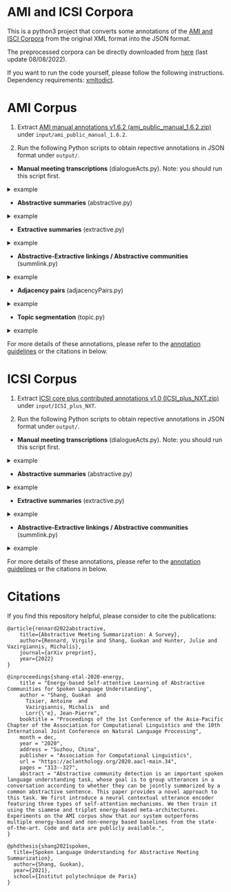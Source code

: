 # AMI and ICSI Corpora
This is a python3 project that converts some annotations of the [AMI and ISCI Corpora](https://groups.inf.ed.ac.uk/ami/) from the original XML format into the JSON format.

The preprocessed corpora can be directly downloaded from [here](https://drive.google.com/drive/folders/1BbmaZnzG9WrqOO-D3h211NOJePotqwQJ?usp=sharing) (last update 08/08/2022).

If you want to run the code yourself, please follow the following instructions. Dependency requirements: [xmltodict](https://github.com/martinblech/xmltodict).

# AMI Corpus
1. Extract [AMI manual annotations v1.6.2 (ami_public_manual_1.6.2.zip)](http://groups.inf.ed.ac.uk/ami/download/) under `input/ami_public_manual_1.6.2`.

2. Run the following Python scripts to obtain repective annotations in JSON format under `output/`.

* **Manual meeting transcriptions** (dialogueActs.py). Note: you should run this script first.
<details>
  <summary>example</summary>

```json
[
   {
      "id":"ES2002a.B.dialog-act.dharshi.7",
      "speaker":"B",
      "starttime":"74.42",
      "startwordid":"ES2002a.B.words63",
      "endtime":"77.29",
      "endwordid":"ES2002a.B.words71",
      "text":"<vocalsound> Do you want to introduce yourself again ?",
      "label":"el.inf",
      "attributes":{ # reflexivity, addressee, comment, endtime
         "addressee":"A,D,C",
         "role":"PM",
         "participant":"FEE005"
      }
   },
  ...
]
```
`label` denotes dialogue act labels, the taxonomy can be found in the `/input/ami_public_manual_1.6.2/ontologies/da-types.xml`.

`participant` denotes speaker tags, their profiles (e.g., age) can be found in the `input/ami_public_manual_1.6.2/corpusResources/participants.xml`.
</details>

* **Abstractive summaries** (abstractive.py)
<details>
  <summary>example</summary>

```json
[
   {
      "id":"ES2002a.rdhillon.s.1",
      "text":"The project manager introduced the upcoming project to the team members and then the team members participated in an exercise in which they drew their favorite animal and discussed what they liked about the animal.",
      "type":"abstract"
   },
   {
      "id":"ES2002a.rdhillon.s.2",
      "text":"The project manager talked about the project finances and selling prices.",
      "type":"abstract"
   },
   ...
]
```
</details>

* **Extractive summaries** (extractive.py)
<details>
  <summary>example</summary>

```json
[
   {
      "id":"ES2002a.B.dialog-act.dharshi.3",
      "speaker":"B",
      "starttime":"55.415",
      "startwordid":"ES2002a.B.words4",
      "endtime":"60.35",
      "endwordid":"ES2002a.B.words16",
      "text":"<vocalsound> Um well this is the kick-off meeting for our our project .",
      "label":"inf",
      "attributes":{
         "reflexivity":"true",
         "role":"PM",
         "participant":"FEE005"
      }
   },
   {
      "id":"ES2002a.B.dialog-act.dharshi.12",
      "speaker":"B",
      "starttime":"92.79",
      "startwordid":"ES2002a.B.words80",
      "endtime":"96.34",
      "endwordid":"ES2002a.B.words89",
      "text":"so we're designing a new remote control and um <disfmarker>",
      "label":"inf",
      "attributes":{
         "reflexivity":"true",
         "role":"PM",
         "participant":"FEE005"
      }
   },
   ...
]
```
</details>

* **Abstractive-Extractive linkings / Abstractive communities** (summlink.py)
<details>
  <summary>example</summary>

```json
[
...,
   {
      "abstractive":{
         "id":"ES2002a.rdhillon.s.7",
         "text":"The remote will sell for 25 Euro.",
         "type":"decisions"
      },
      "extractive":[
         {
            "id":"ES2002a.B.dialog-act.dharshi.89",
            "speaker":"B",
            "starttime":"470.01",
            "startwordid":"ES2002a.B.words636",
            "endtime":"476.53",
            "endwordid":"ES2002a.B.words654",
            "text":"Um so according to the brief um we're gonna be selling this remote control for twenty five Euro ,",
            "label":"inf",
            "attributes":{
               "role":"PM",
               "participant":"FEE005"
            }
         },
         {
            "id":"ES2002a.B.dialog-act.dharshi.129",
            "speaker":"B",
            "starttime":"681.66",
            "startwordid":"ES2002a.B.words912",
            "endtime":"687.09",
            "endwordid":"ES2002a.B.words928",
            "text":"Well twenty five Euro , I mean that's um that's about like eighteen pounds or something ,",
            "label":"inf",
            "attributes":{
               "role":"PM",
               "participant":"FEE005"
            }
         }
      ]
   },
  ...
]
```
</details>

* **Adjacency pairs** (adjacencyPairs.py)
<details>
  <summary>example</summary>

```json
[
   {
      "id":"ES2002a.adjacency-pairs.dharshi.1",
      "type":"POS",
      "source":{
         "id":"ES2002a.B.dialog-act.dharshi.7",
         "speaker":"B",
         "starttime":"74.42",
         "startwordid":"ES2002a.B.words63",
         "endtime":"77.29",
         "endwordid":"ES2002a.B.words71",
         "text":"<vocalsound> Do you want to introduce yourself again ?",
         "label":"el.inf",
         "attributes":{
            "addressee":"A,D,C",
            "role":"PM",
            "participant":"FEE005"
         }
      },
      "target":{
         "id":"ES2002a.A.dialog-act.dharshi.1",
         "speaker":"A",
         "starttime":"77.44",
         "startwordid":"ES2002a.A.words0",
         "endtime":"80.87",
         "endwordid":"ES2002a.A.words12",
         "text":"Hi , I'm David and I'm supposed to be an industrial designer .",
         "label":"inf",
         "attributes":{
            "role":"ID",
            "participant":"MEE006"
         }
      }
   },
  ...
]
```
</details>

* **Topic segmentation** (topic.py)
<details>
  <summary>example</summary>

```json
[
  {
    "id": "ES2003d.topic.rdhillon.6",
    "topic": "evaluation of prototype(s)",
    "description": "None",
    "dialogueacts": [
      {
        "id": "ES2003d.C.dialog-act.vkaraisk.8",
        "speaker": "C",
        "starttime": "329.94",
        "startwordid": "ES2003d.C.words23",
        "endtime": "336.2",
        "endwordid": "ES2003d.C.words39",
        "text": "Basic point uh have a list of criteria that we need to rate the prototype by .",
        "aspect": "inf",
        "attributes": {
          "reflexivity": "true",
          "role": "ME",
          "participant":"MEE012"
        }
      },
      ... # more DAs
    ],
    "subtopics": [
      {
        "id": "ES2003d.topic.rdhillon.7",
        "topic": "how to find when misplaced",
        "description": "None",
        "dialogueacts": [
          {
            "id": "ES2003d.C.dialog-act.vkaraisk.34",
            "speaker": "C",
            "starttime": "421.78",
            "startwordid": "ES2003d.C.words229",
            "endtime": "423.51",
            "endwordid": "ES2003d.C.words230",
            "text": "So um",
            "aspect": "stl",
            "attributes": {
              "role": "ME",
              "participant":"MEE012"
            }
          },
          ... # more DAs
        ]
      },
      {
        "id": "ES2003d.topic.rdhillon.8",
        "topic": "agenda/equipment issues",
        "description": "None",
        "dialogueacts": [
          {
            "id": "ES2003d.B.dialog-act.vkaraisk.44",
            "speaker": "B",
            "starttime": "516.29",
            "startwordid": "ES2003d.B.words301",
            "endtime": "521.8",
            "endwordid": "ES2003d.B.words317",
            "text": "just before we go through all of the steps here , um well what we'll do is",
            "aspect": "fra",
            "attributes": {
              "role": "PM",
              "participant":"MEE009"
            }
          },
          ... # more DAs
        ]
      },
      ... # more subtopics
    ]
  },
  ... # more topics
]
```
</details>

For more details of these annotations, please refer to the [annotation guidelines](https://groups.inf.ed.ac.uk/ami/corpus/guidelines.shtml) or the citations in below.

# ICSI Corpus
1. Extract [ICSI core plus contributed annotations v1.0 (ICSI_plus_NXT.zip)](https://groups.inf.ed.ac.uk/ami/icsi/download/) under `input/ICSI_plus_NXT`.

2. Run the following Python scripts to obtain repective annotations in JSON format under `output/`.

* **Manual meeting transcriptions** (dialogueActs.py). Note: you should run this script first.
<details>
  <summary>example</summary>

```json
[
   {
      "id":"Bdb001.C.dialogueact0",
      "speaker":"C",
      "starttime":"0.216",
      "startwordid":"Bdb001.w.1",
      "endtime":"5.914",
      "endwordid":"Bdb001.w.25",
      "text":"Yeah , we had a long discussion about how much w how easy we want to make it for people to bleep things out .",
      "label":"z",
      "original_label":"z",
      "attributes":{ # role, participant, adjacency, channel
         "role":"Grad",
         "participant":"me011",
         "channel":"c3"
      }
   },
  ...
]
```
`label` denotes dialogue act labels.

`participant` denotes speaker tags, their profiles (e.g., age) can be found in the `input/ICSI_plus_NXT/ICSIplus/speakers.xml`.
</details>

* **Abstractive summaries** (abstractive.py)
<details>
  <summary>example</summary>

```json
[
   {
      "id":"Bdb001.s.1",
      "text":"Two main options were discussed as to the organisation of the collected data.",
      "type":"abstract"
   },
   {
      "id":"Bdb001.s.2",
      "text":"On the one hand, a bespoke XML structure that connects transcriptions and annotations (down to the word-level) to a common timeline.",
      "type":"abstract"
   },
   ...
]
```
</details>

* **Extractive summaries** (extractive.py)
<details>
  <summary>example</summary>

```json
[
   {
      "id":"Bdb001.F.dialogueact37",
      "speaker":"F",
      "starttime":"68.88",
      "startwordid":"Bdb001.w.335",
      "endtime":"89.054",
      "endwordid":"Bdb001.w.376",
      "text":"and <vocalsound> the main thing that I was gonna ask people to help with today is <pause> to give input on what kinds of database format we should <pause> use in starting to link up things like word transcripts and annotations of word transcripts ,",
      "label":"s",
      "original_label":"s",
      "attributes":{
         "role":"PhD",
         "participant":"fe016",
         "channel":"cB"
      }
   },
   {
      "id":"Bdb001.C.dialogueact44",
      "speaker":"C",
      "starttime":"113.159",
      "startwordid":"Bdb001.w.461",
      "endtime":"118.67",
      "endwordid":"Bdb001.w.487",
      "text":"I mean , we <disfmarker> I sort of already have developed an XML format for this sort of stuff .",
      "label":"s",
      "original_label":"s",
      "attributes":{
         "role":"Grad",
         "participant":"me011",
         "adjacency":"1b+",
         "channel":"c3"
      }
   },
   ...
]
```
</details>

* **Abstractive-Extractive linkings / Abstractive communities** (summlink.py)
<details>
  <summary>example</summary>

```json
[
   {
      "abstractive":{
         "id":"Bdb001.s.1",
         "text":"Two main options were discussed as to the organisation of the collected data.",
         "type":"abstract"
      },
      "extractive":[
         {
            "id":"Bdb001.F.dialogueact37",
            "speaker":"F",
            "starttime":"68.88",
            "startwordid":"Bdb001.w.335",
            "endtime":"89.054",
            "endwordid":"Bdb001.w.376",
            "text":"and <vocalsound> the main thing that I was gonna ask people to help with today is <pause> to give input on what kinds of database format we should <pause> use in starting to link up things like word transcripts and annotations of word transcripts ,",
            "label":"s",
            "original_label":"s",
            "attributes":{
               "role":"PhD",
               "participant":"fe016",
               "channel":"cB"
            }
         },
         {
            "id":"Bdb001.C.dialogueact404",
            "speaker":"C",
            "starttime":"790.456",
            "startwordid":"Bdb001.w.3,414",
            "endtime":"791.666",
            "endwordid":"Bdb001.w.3,422",
            "text":"Th - there are sort of two choices .",
            "label":"s",
            "original_label":"s",
            "attributes":{
               "role":"Grad",
               "participant":"me011",
               "channel":"c3"
            }
         }
      ]
   },
  ...
]
```
</details>

For more details of these annotations, please refer to the [annotation guidelines](https://groups.inf.ed.ac.uk/ami/corpus/guidelines.shtml) or the citations in below.

# Citations
If you find this repository helpful, please consider to cite the publications:
```
@article{rennard2022abstractive,
    title={Abstractive Meeting Summarization: A Survey},
    author={Rennard, Virgile and Shang, Guokan and Hunter, Julie and Vazirgiannis, Michalis},
    journal={arXiv preprint},
    year={2022}
}
```

```
@inproceedings{shang-etal-2020-energy,
    title = "Energy-based Self-attentive Learning of Abstractive Communities for Spoken Language Understanding",
    author = "Shang, Guokan  and
      Tixier, Antoine  and
      Vazirgiannis, Michalis  and
      Lorr{\'e}, Jean-Pierre",
    booktitle = "Proceedings of the 1st Conference of the Asia-Pacific Chapter of the Association for Computational Linguistics and the 10th International Joint Conference on Natural Language Processing",
    month = dec,
    year = "2020",
    address = "Suzhou, China",
    publisher = "Association for Computational Linguistics",
    url = "https://aclanthology.org/2020.aacl-main.34",
    pages = "313--327",
    abstract = "Abstractive community detection is an important spoken language understanding task, whose goal is to group utterances in a conversation according to whether they can be jointly summarized by a common abstractive sentence. This paper provides a novel approach to this task. We first introduce a neural contextual utterance encoder featuring three types of self-attention mechanisms. We then train it using the siamese and triplet energy-based meta-architectures. Experiments on the AMI corpus show that our system outperforms multiple energy-based and non-energy based baselines from the state-of-the-art. Code and data are publicly available.",
}
```

```
@phdthesis{shang2021spoken,
  title={Spoken Language Understanding for Abstractive Meeting Summarization},
  author={Shang, Guokan},
  year={2021},
  school={Institut polytechnique de Paris}
}
```
